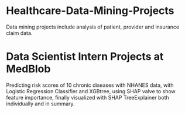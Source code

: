# Healthcare-Data-Mining-Projects
Data mining projects include analysis of patient, provider and insurance claim data.

# Data Scientist Intern Projects at MedBlob
Predicting risk scores of 10 chronic diseases with NHANES data, with Logistic Regression Classifier and XGBtree, using SHAP valve to show feature importance, finally visualized with SHAP TreeExplainer both individually and in summary.
